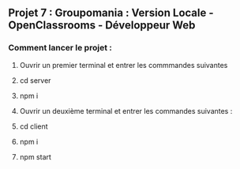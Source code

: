 ## Projet 7 : Groupomania : Version Locale - OpenClassrooms - Développeur Web

### Comment lancer le projet :

1. Ouvrir un premier terminal et entrer les commmandes suivantes
2. cd server
3. npm i

1. Ouvrir un deuxième terminal et entrer les commandes suivantes :
2. cd client
3. npm i
4. npm start
